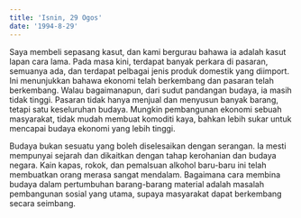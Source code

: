 ```yaml
---
title: 'Isnin, 29 Ogos'
date: '1994-8-29'
---
```


Saya membeli sepasang kasut, dan kami bergurau bahawa ia adalah kasut lapan cara lama. Pada masa kini, terdapat banyak perkara di pasaran, semuanya ada, dan terdapat pelbagai jenis produk domestik yang diimport. Ini menunjukkan bahawa ekonomi telah berkembang dan pasaran telah berkembang. Walau bagaimanapun, dari sudut pandangan budaya, ia masih tidak tinggi. Pasaran tidak hanya menjual dan menyusun banyak barang, tetapi satu keseluruhan budaya. Mungkin pembangunan ekonomi sebuah masyarakat, tidak mudah membuat komoditi kaya, bahkan lebih sukar untuk mencapai budaya ekonomi yang lebih tinggi.

Budaya bukan sesuatu yang boleh diselesaikan dengan serangan. Ia mesti mempunyai sejarah dan dikaitkan dengan tahap kerohanian dan budaya negara. Kain kapas, rokok, dan pemalsuan alkohol baru-baru ini telah membuatkan orang merasa sangat mendalam. Bagaimana cara membina budaya dalam pertumbuhan barang-barang material adalah masalah pembangunan sosial yang utama, supaya masyarakat dapat berkembang secara seimbang.

